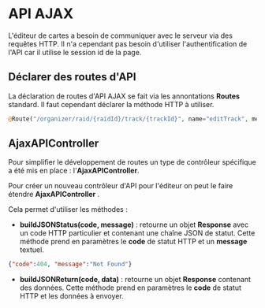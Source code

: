 # API AJAX

L'éditeur de cartes a besoin de communiquer avec le serveur via des requêtes HTTP. Il n'a cependant pas besoin d'utiliser l'authentification de l'API car il utilise le session id de la page.



## Déclarer des routes d'API

La déclaration de routes d'API AJAX se fait via les annontations **Routes** standard. Il faut cependant déclarer la méthode HTTP à utiliser.

```php
@Route("/organizer/raid/{raidId}/track/{trackId}", name="editTrack", methods={"PATCH"})
```



## AjaxAPIController

Pour simplifier le développement de routes un type de contrôleur spécifique a été mis en place : l'**AjaxAPIController**.

Pour créer un nouveau contrôleur d'API pour l'éditeur on peut le faire étendre **AjaxAPIController** .

Cela permet d'utiliser les méthodes : 

- **buildJSONStatus(code, message)** : retourne un objet **Response** avec un code HTTP particulier et contenant une chaîne JSON de statut. Cette méthode prend en paramètres le **code** de statut HTTP et un **message** textuel. 

```json
{"code":404, "message":"Not Found"}
```

- **buildJSONReturn(code, data)** : retourne un objet **Response** contenant des données. Cette méthode prend en paramètres  le **code** de statut HTTP et les données à envoyer.



